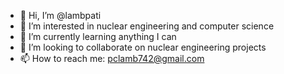 - 👋 Hi, I’m @lambpati
- 👀 I’m interested in nuclear engineering and computer science
- 🌱 I’m currently learning anything I can
- 💞️ I’m looking to collaborate on nuclear engineering projects
- 📫 How to reach me: pclamb742@gmail.com

<!---
lambpati/lambpati is a ✨ special ✨ repository because its `README.md` (this file) appears on your GitHub profile.
You can click the Preview link to take a look at your changes.
--->
